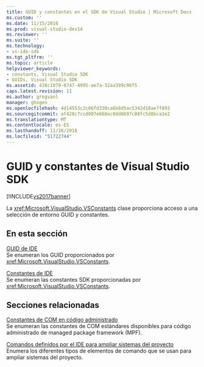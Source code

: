 ```yaml
---
title: GUID y constantes en el SDK de Visual Studio | Microsoft Docs
ms.custom: ''
ms.date: 11/15/2016
ms.prod: visual-studio-dev14
ms.reviewer: ''
ms.suite: ''
ms.technology:
- vs-ide-sdk
ms.tgt_pltfrm: ''
ms.topic: article
helpviewer_keywords:
- constants, Visual Studio SDK
- GUIDs, Visual Studio SDK
ms.assetid: 438c1079-0747-4995-ae7a-32aa399c96f5
caps.latest.revision: 11
ms.author: gregvanl
manager: ghogen
ms.openlocfilehash: 4d14553c2c06fd330ca6b8d5ac5342d18ae7f893
ms.sourcegitcommit: af428c7ccd007e668ec0dd8697c88fc5d8bca1e2
ms.translationtype: MT
ms.contentlocale: es-ES
ms.lasthandoff: 11/16/2018
ms.locfileid: "51722744"
---
```

# <a name="guids-and-constants-in-the-visual-studio-sdk"></a>GUID y constantes de Visual Studio SDK
[!INCLUDE[vs2017banner](../includes/vs2017banner.md)]

La <xref:Microsoft.VisualStudio.VSConstants> clase proporciona acceso a una selección de entorno GUID y constantes.  
  
## <a name="in-this-section"></a>En esta sección  
 [GUID de IDE](../extensibility/ide-guids.md)  
 Se enumeran los GUID proporcionados por <xref:Microsoft.VisualStudio.VSConstants>.  
  
 [Constantes de IDE](../extensibility/ide-constants.md)  
 Se enumeran las constantes SDK proporcionadas por <xref:Microsoft.VisualStudio.VSConstants>.  
  
## <a name="related-sections"></a>Secciones relacionadas  
 [Constantes de COM en código administrado](../extensibility/com-constants-in-managed-code.md)  
 Se enumeran las constantes de COM estándares disponibles para código administrado de managed package framework (MPF).  
  
 [Comandos definidos por el IDE para ampliar sistemas del proyecto](../extensibility/internals/ide-defined-commands-for-extending-project-systems.md)  
 Enumera los diferentes tipos de elementos de comando que se usan para ampliar sistemas del proyecto.

